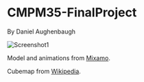 # CMPM35-FinalProject

By Daniel Aughenbaugh

![Screenshot1](./Screenshot1)


Model and animations from [Mixamo](https://www.mixamo.com/#/).

Cubemap from [Wikipedia](https://en.wikipedia.org/wiki/Cube_mapping#/media/File:Panorama_cube_map.png).
